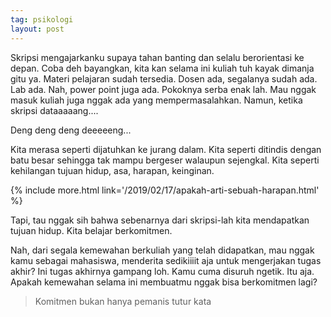 ```yaml
---
tag: psikologi
layout: post
---
```


Skripsi mengajarkanku supaya tahan banting dan selalu berorientasi ke depan. Coba deh bayangkan, kita kan selama ini kuliah tuh kayak dimanja gitu ya. Materi pelajaran sudah tersedia. Dosen ada, segalanya sudah ada. Lab ada. Nah, power point juga ada. Pokoknya serba enak lah. Mau nggak masuk kuliah juga nggak ada yang mempermasalahkan. Namun, ketika skripsi dataaaaang....

Deng deng deng deeeeeng...

Kita merasa seperti dijatuhkan ke jurang dalam. Kita seperti ditindis dengan batu besar sehingga tak mampu bergeser walaupun sejengkal. Kita seperti kehilangan tujuan hidup, asa, harapan, keinginan.

{% include more.html link='/2019/02/17/apakah-arti-sebuah-harapan.html' %}

Tapi, tau nggak sih bahwa sebenarnya dari skripsi-lah kita mendapatkan tujuan hidup. Kita belajar berkomitmen. 

Nah, dari segala kemewahan berkuliah yang telah didapatkan, mau nggak kamu sebagai mahasiswa, menderita sedikiiiit aja untuk mengerjakan tugas akhir? Ini tugas akhirnya gampang loh. Kamu cuma disuruh ngetik. Itu aja. Apakah kemewahan selama ini membuatmu nggak bisa berkomitmen lagi?

> Komitmen bukan hanya pemanis tutur kata